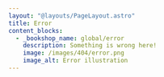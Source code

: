 ```yaml
---
layout: "@layouts/PageLayout.astro"
title: Error
content_blocks:
  - _bookshop_name: global/error
    description: Something is wrong here!
    image: /images/404/error.png
    image_alt: Error illustration
---
```

